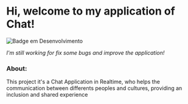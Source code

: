 <h1>Hi, welcome to my application of Chat!</h1>

![Badge em Desenvolvimento](http://img.shields.io/static/v1?label=STATUS&message=EM%20DESENVOLVIMENTO&color=GREEN&style=for-the-badge)

<i>I'm still working for fix some bugs and improve the application!</i>

<h3>About:</h3>

<p>This project it's a Chat Application in Realtime, who helps the communication between differents peoples and cultures, providing an inclusion and shared experience </p>
